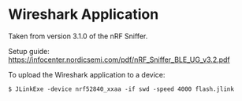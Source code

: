 Wireshark Application
=====================

Taken from version 3.1.0 of the nRF Sniffer.

Setup guide:
https://infocenter.nordicsemi.com/pdf/nRF_Sniffer_BLE_UG_v3.2.pdf


To upload the Wireshark application to a device:
```
$ JLinkExe -device nrf52840_xxaa -if swd -speed 4000 flash.jlink
```

